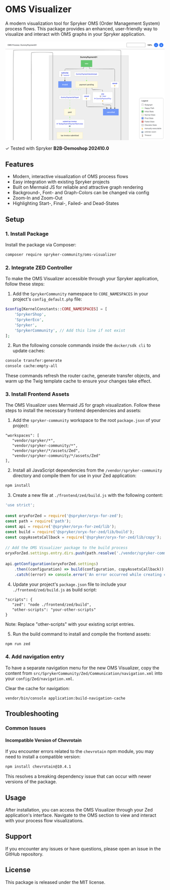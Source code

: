 # OMS Visualizer

A modern visualization tool for Spryker OMS (Order Management System) process flows. This package provides an enhanced, user-friendly way to visualize and interact with OMS graphs in your Spryker application.

![OMS Visualizer Example](oms-visualizer.png)

✓ Tested with Spryker **B2B-Demoshop 202410.0**

## Features

- Modern, interactive visualization of OMS process flows
- Easy integration with existing Spryker projects
- Built on Mermaid JS for reliable and attractive graph rendering
- Background-, Font- and Graph-Colors can be changed via config
- Zoom-In and Zoom-Out
- Highlighting Start-, Final-, Failed- and Dead-States

## Setup

### 1. Install Package

Install the package via Composer:

```bash
composer require spryker-community/oms-visualizer
```


### 2. Integrate ZED Controller

To make the OMS Visualizer accessible through your Spryker application, follow these steps:

1. Add the `SprykerCommunity` namespace to `CORE_NAMESPACES` in your project's `config_default.php` file:

```php
$config[KernelConstants::CORE_NAMESPACES] = [
    'SprykerShop',
    'SprykerEco',
    'Spryker',
    'SprykerCommunity', // Add this line if not exist
];
```

2. Run the following console commands inside the `docker/sdk cli` to update caches:

```bash
console transfer:generate
console cache:empty-all
```

These commands refresh the router cache, generate transfer objects, and warm up the Twig template cache to ensure your changes take effect.

### 3. Install Frontend Assets

The OMS Visualizer uses Mermaid JS for graph visualization. Follow these steps to install the necessary frontend dependencies and assets:

1. Add the `spryker-community` workspace to the root `package.json` of your project:

```
"workspaces": [
   "vendor/spryker/*",
   "vendor/spryker-community/*",
   "vendor/spryker/*/assets/Zed",
   "vendor/spryker-community/*/assets/Zed"
],
```

2. Install all JavaScript dependencies from the `/vendor/spryker-community` directory and compile them for use in your Zed application:

```bash
npm install
```

3. Create a new file at `./frontend/zed/build.js` with the following content:

```javascript
'use strict';

const oryxForZed = require('@spryker/oryx-for-zed');
const path = require('path');
const api = require('@spryker/oryx-for-zed/lib');
const build = require('@spryker/oryx-for-zed/lib/build');
const copyAssetsCallback = require('@spryker/oryx-for-zed/lib/copy');

// Add the OMS Visualizer package to the build process
oryxForZed.settings.entry.dirs.push(path.resolve('./vendor/spryker-community'));

api.getConfiguration(oryxForZed.settings)
    .then((configuration) => build(configuration, copyAssetsCallback))
    .catch((error) => console.error('An error occurred while creating configuration', error));
```

4. Update your project's `package.json` file to include your `./frontend/zed/build.js` as build script:

```
"scripts": {
   "zed": "node ./frontend/zed/build",
   "other-scripts": "your-other-scripts"
}
```

Note: Replace "other-scripts" with your existing script entries.

5. Run the build command to install and compile the frontend assets:

```bash
npm run zed
```

### 4. Add navigation entry

To have a separate navigation menu for the new OMS Visualizer, copy the content from `src/SprykerCommunity/Zed/Communication/navigation.xml` into your `config/Zed/navigation.xml`.

Clear the cache for navigation:

```
vendor/bin/console application:build-navigation-cache
```

## Troubleshooting

### Common Issues

#### Incompatible Version of Chevrotain

If you encounter errors related to the `chevrotain` npm module, you may need to install a compatible version:

```bash
npm install chevrotain@10.4.1
```

This resolves a breaking dependency issue that can occur with newer versions of the package.

## Usage

After installation, you can access the OMS Visualizer through your Zed application's interface. Navigate to the OMS section to view and interact with your process flow visualizations.

## Support

If you encounter any issues or have questions, please open an issue in the GitHub repository.

## License

This package is released under the MIT license.
